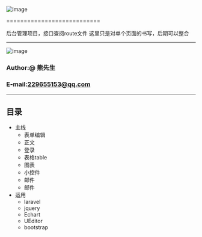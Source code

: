 
![image](https://github.com/y5621857/admin_project/blob/master/public/img/happy.gif)


===========================

后台管理项目，接口查阅route文件
这里只是对单个页面的书写，后期可以整合

****
![image](https://timgsa.baidu.com/timg?image&quality=80&size=b9999_10000&sec=1496228854963&di=6f21eac4c0b04943cf566a7ddaa2f40d&imgtype=0&src=http%3A%2F%2Fpic1.win4000.com%2Fwallpaper%2F9%2F53b0cd391be3e.jpg)




### Author:@ 熊先生
### E-mail:229655153@qq.com

****
## 目录
* 主线
    * 表单编辑
    * 正文
    * 登录
    * 表格table
    * 图表
    * 小控件
    * 邮件
    * 邮件
* 运用
    * laravel
    * jquery
    * Echart
    * UEditor
    * bootstrap
